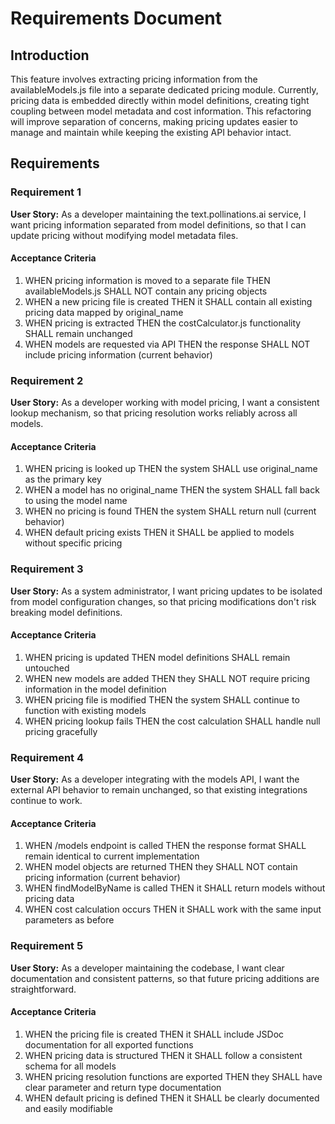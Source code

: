# Requirements Document

## Introduction

This feature involves extracting pricing information from the availableModels.js file into a separate dedicated pricing module. Currently, pricing data is embedded directly within model definitions, creating tight coupling between model metadata and cost information. This refactoring will improve separation of concerns, making pricing updates easier to manage and maintain while keeping the existing API behavior intact.

## Requirements

### Requirement 1

**User Story:** As a developer maintaining the text.pollinations.ai service, I want pricing information separated from model definitions, so that I can update pricing without modifying model metadata files.

#### Acceptance Criteria

1. WHEN pricing information is moved to a separate file THEN availableModels.js SHALL NOT contain any pricing objects
2. WHEN a new pricing file is created THEN it SHALL contain all existing pricing data mapped by original_name
3. WHEN pricing is extracted THEN the costCalculator.js functionality SHALL remain unchanged
4. WHEN models are requested via API THEN the response SHALL NOT include pricing information (current behavior)

### Requirement 2

**User Story:** As a developer working with model pricing, I want a consistent lookup mechanism, so that pricing resolution works reliably across all models.

#### Acceptance Criteria

1. WHEN pricing is looked up THEN the system SHALL use original_name as the primary key
2. WHEN a model has no original_name THEN the system SHALL fall back to using the model name
3. WHEN no pricing is found THEN the system SHALL return null (current behavior)
4. WHEN default pricing exists THEN it SHALL be applied to models without specific pricing

### Requirement 3

**User Story:** As a system administrator, I want pricing updates to be isolated from model configuration changes, so that pricing modifications don't risk breaking model definitions.

#### Acceptance Criteria

1. WHEN pricing is updated THEN model definitions SHALL remain untouched
2. WHEN new models are added THEN they SHALL NOT require pricing information in the model definition
3. WHEN pricing file is modified THEN the system SHALL continue to function with existing models
4. WHEN pricing lookup fails THEN the cost calculation SHALL handle null pricing gracefully

### Requirement 4

**User Story:** As a developer integrating with the models API, I want the external API behavior to remain unchanged, so that existing integrations continue to work.

#### Acceptance Criteria

1. WHEN /models endpoint is called THEN the response format SHALL remain identical to current implementation
2. WHEN model objects are returned THEN they SHALL NOT contain pricing information (current behavior)
3. WHEN findModelByName is called THEN it SHALL return models without pricing data
4. WHEN cost calculation occurs THEN it SHALL work with the same input parameters as before

### Requirement 5

**User Story:** As a developer maintaining the codebase, I want clear documentation and consistent patterns, so that future pricing additions are straightforward.

#### Acceptance Criteria

1. WHEN the pricing file is created THEN it SHALL include JSDoc documentation for all exported functions
2. WHEN pricing data is structured THEN it SHALL follow a consistent schema for all models
3. WHEN pricing resolution functions are exported THEN they SHALL have clear parameter and return type documentation
4. WHEN default pricing is defined THEN it SHALL be clearly documented and easily modifiable